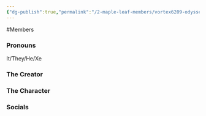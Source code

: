 ```yaml
---
{"dg-publish":true,"permalink":"/2-maple-leaf-members/vortex6209-odyssey/"}
---
```


#Members 
### Pronouns
It/They/He/Xe
### The Creator
### The Character
### Socials